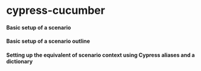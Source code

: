 # cypress-cucumber

#### Basic setup of a scenario

#### Basic setup of a scenario outline

#### Setting up the equivalent of scenario context using Cypress aliases and a dictionary
